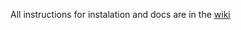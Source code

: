 All instructions for instalation and docs are in the [wiki](https://github.com/mochaccino-lang/mochaccino/wiki)